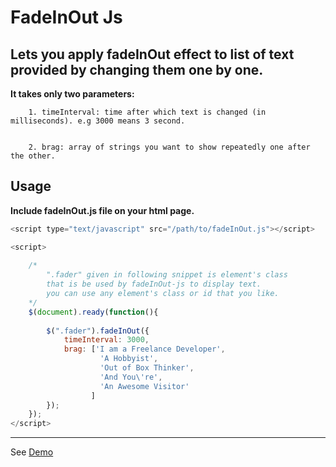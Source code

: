 # FadeInOut Js 
## Lets you apply fadeInOut effect to list of text provided by changing them one by one.


**It takes only two parameters:**
	 	
		1. timeInterval: time after which text is changed (in milliseconds). e.g 3000 means 3 second.

	 	
	 	2. brag: array of strings you want to show repeatedly one after the other.

## Usage

**Include fadeInOut.js file on your html page.**

```javascript
<script type="text/javascript" src="/path/to/fadeInOut.js"></script>
```

``` javascript
<script>
	
	/* 
		".fader" given in following snippet is element's class 
		that is be used by fadeInOut-js to display text.
	 	you can use any element's class or id that you like.
	*/
	$(document).ready(function(){
	
		$(".fader").fadeInOut({
			timeInterval: 3000,
			brag: ['I am a Freelance Developer',
					'A Hobbyist',
					'Out of Box Thinker',
					'And You\'re',
					'An Awesome Visitor'
				  ]
		});
	});
</script>
```	
	
--------------------------
See [Demo](https://abhishekkanojia.github.io)


	
